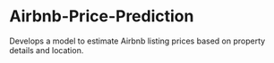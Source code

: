 # Airbnb-Price-Prediction
Develops a model to estimate Airbnb listing prices based on property details and location.
